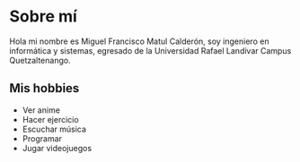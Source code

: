 # Sobre mí
 Hola mi nombre es Miguel Francisco Matul Calderón, soy ingeniero en informática y sistemas, egresado de la Universidad Rafael Landívar Campus Quetzaltenango.

## Mis hobbies
* Ver anime
* Hacer ejercicio
* Escuchar música
* Programar
* Jugar videojuegos
